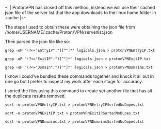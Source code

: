 -=| ProtonVPN has closed off this method, instead we will use their cached json file of the server list that the app downloads to the linux home folder in .cache |=-

The steps I used to obtain these were obtaining the json file from /home/USERNAME/.cache/Proton/VPN/serverlist.json

Then parsed the json file like so:
```
grep -oP '(?<="EntryIP":")[^"]*' logicals.json > protonVPNEntryIP.txt
```
```
grep -oP '(?<="ExitIP":")[^"]*' logicals.json > protonVPNExitIP.txt
```
```
grep -oP '(?<="Domain":")[^"]*' logicals.json > protonVPNDomains.txt
```

I know I could've bundled these commands together and knock it all out in one go but I prefer to inspect my work after each stage for accuracy.

I sorted the files using this command to create yet another file that has all the duplicate results removed. 
```
sort -u protonVPNEntryIP.txt > protonVPNEntryIPSortedNoDupes.txt
```
```
sort -u protonVPNExitIP.txt > protonVPNExitIPSortedNoDupes.txt
```
```
sort -u protonVPNDomains.txt > protonVPNDomainsSortedNoDupes.txt
```
